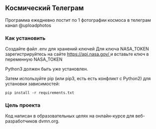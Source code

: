 ## Космический Телеграм
Программа ежедневно постит по 1 фотографии космоса в 
телеграм канал @uploadphotos

### Как установить
Создайте файл .env для хранений ключей
Для ключа NASA_TOKEN зарегистрируйтесь 
на сайте [https://api.nasa.gov/ ](https://api.nasa.gov/)
и вставьте ключ в переменную NASA_TOKEN

Python3 должен быть уже установлен. 

Затем используйте pip (или pip3, есть есть конфликт с Python2) 
для установки зависимостей:

```
pip install -r requirements.txt
```

### Цель проекта
Код написан в образовательных целях на онлайн-курсе
для веб-разработчиков dvmn.org.
